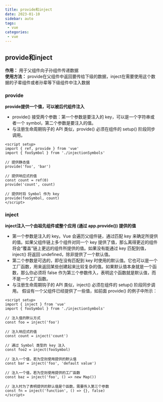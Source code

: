 ```yaml
---
title: provide和inject
date: 2023-01-10
sidebar: auto
tags:
 - vue
categories:
 - vue
---
```


## provide和inject
**作用：** 用于父组件向子孙组件传递数据 <br />
**使用方法：** provide在父组件中返回要传给下级的数据，inject在需要使用这个数据的子辈组件或者孙辈等下级组件中注入数据
### provide
**provide提供一个值，可以被后代组件注入**
- provide() 接受两个参数：第一个参数是要注入的 key，可以是一个字符串或者一个 symbol，第二个参数是要注入的值。
- 与注册生命周期钩子的 API 类似，provide() 必须在组件的 setup() 阶段同步调用。
```vue
<script setup>
import { ref, provide } from 'vue'
import { fooSymbol } from './injectionSymbols'

// 提供静态值
provide('foo', 'bar')

// 提供响应式的值
const count = ref(0)
provide('count', count)

// 提供时将 Symbol 作为 key
provide(fooSymbol, count)
</script>
```

### inject
**inject注入一个由祖先组件或整个应用 (通过 app.provide()) 提供的值** <br />
- 第一个参数是注入的 key。Vue 会遍历父组件链，通过匹配 key 来确定所提供的值。如果父组件链上多个组件对同一个 key 提供了值，那么离得更近的组件将会“覆盖”链上更远的组件所提供的值。如果没有能通过 key 匹配到值，inject() 将返回 undefined，除非提供了一个默认值。
- 第二个参数是可选的，即在没有匹配到 key 时使用的默认值。它也可以是一个工厂函数，用来返回某些创建起来比较复杂的值。如果默认值本身就是一个函数，那么你必须将 false 作为第三个参数传入，表明这个函数就是默认值，而不是一个工厂函数。
- 与注册生命周期钩子的 API 类似，inject() 必须在组件的 setup() 阶段同步调用。
假设有一个父组件已经提供了一些值，如前面 provide() 的例子中所示：
```vue
<script setup>
import { inject } from 'vue'
import { fooSymbol } from './injectionSymbols'

// 注入值的默认方式
const foo = inject('foo')

// 注入响应式的值
const count = inject('count')

// 通过 Symbol 类型的 key 注入
const foo2 = inject(fooSymbol)

// 注入一个值，若为空则使用提供的默认值
const bar = inject('foo', 'default value')

// 注入一个值，若为空则使用提供的工厂函数
const baz = inject('foo', () => new Map())

// 注入时为了表明提供的默认值是个函数，需要传入第三个参数
const fn = inject('function', () => {}, false)
</script>

```